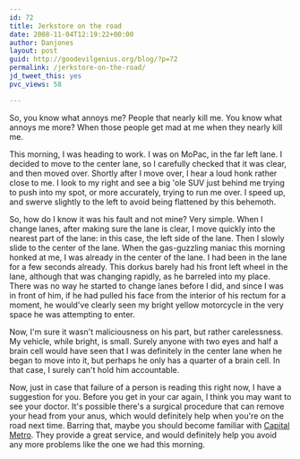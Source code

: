 ```yaml
---
id: 72
title: Jerkstore on the road
date: 2008-11-04T12:19:22+00:00
author: Danjones
layout: post
guid: http://goodevilgenius.org/blog/?p=72
permalink: /jerkstore-on-the-road/
jd_tweet_this: yes
pvc_views: 58

---
```

So, you know what annoys me? People that nearly kill me. You know what annoys me more? When those people get mad at me when they nearly kill me.

This morning, I was heading to work. I was on MoPac, in the far left lane. I decided to move to the center lane, so I carefully checked that it was clear, and then moved over. Shortly after I move over, I hear a loud honk rather close to me. I look to my right and see a big 'ole SUV just behind me trying to push into my spot, or more accurately, trying to run me over. I speed up, and swerve slightly to the left to avoid being flattened by this behemoth.

So, how do I know it was his fault and not mine? Very simple. When I change lanes, after making sure the lane is clear, I move quickly into the nearest part of the lane: in this case, the left side of the lane. Then I slowly slide to the center of the lane. When the gas-guzzling maniac this morning honked at me, I was already in the center of the lane. I had been in the lane for a few seconds already. This dorkus barely had his front left wheel in the lane, although that was changing rapidly, as he barreled into my place. There was no way he started to change lanes before I did, and since I was in front of him, if he had pulled his face from the interior of his rectum for a moment, he would've clearly seen my bright yellow motorcycle in the very space he was attempting to enter.

Now, I'm sure it wasn't maliciousness on his part, but rather carelessness. My vehicle, while bright, is small. Surely anyone with two eyes and half a brain cell would have seen that I was definitely in the center lane when he began to move into it, but perhaps he only has a quarter of a brain cell. In that case, I surely can't hold him accountable.

Now, just in case that failure of a person is reading this right now, I have a suggestion for you. Before you get in your car again, I think you may want to see your doctor. It's possible there's a surgical procedure that can remove your head from your anus, which would definitely help when you're on the road next time. Barring that, maybe you should become familiar with [Capital Metro](http://www.capmetro.org). They provide a great service, and would definitely help you avoid any more problems like the one we had this morning.
